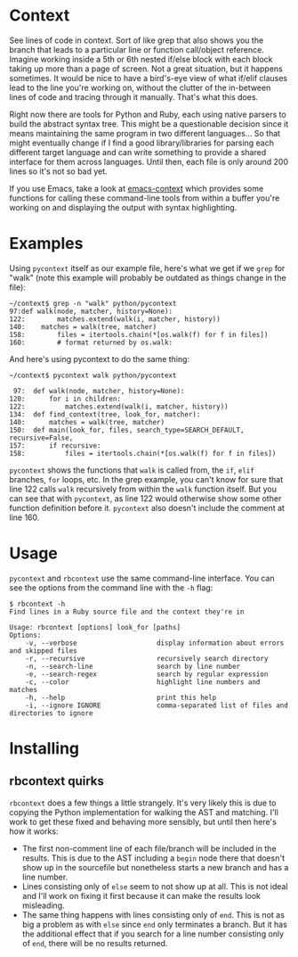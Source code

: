 # Context

See lines of code in context.  Sort of like grep that also shows you the branch that leads to a particular line or function call/object reference.  Imagine working inside a 5th or 6th nested if/else block with each block taking up more than a page of screen.  Not a great situation, but it happens sometimes.  It would be nice to have a bird's-eye view of what if/elif clauses lead to the line you're working on, without the clutter of the in-between lines of code and tracing through it manually.  That's what this does.

Right now there are tools for Python and Ruby, each using native parsers to build the abstract syntax tree.  This might be a questionable decision since it means maintaining the same program in two different languages... So that might eventually change if I find a good library/libraries for parsing each different target language and can write something to provide a shared interface for them across languages.  Until then, each file is only around 200 lines so it's not so bad yet.

If you use Emacs, take a look at [emacs-context](https://github.com/danielhones/emacs-context) which provides some functions for calling these command-line tools from within a buffer you're working on and displaying the output with syntax highlighting.


# Examples

Using `pycontext` itself as our example file, here's what we get if we `grep` for "walk" (note this example will probably be outdated as things change in the file):

```
~/context$ grep -n "walk" python/pycontext 
97:def walk(node, matcher, history=None):
122:        matches.extend(walk(i, matcher, history))
140:    matches = walk(tree, matcher)
158:        files = itertools.chain(*[os.walk(f) for f in files])
160:        # format returned by os.walk:
```

And here's using pycontext to do the same thing:

```
~/context$ pycontext walk python/pycontext 

 97:  def walk(node, matcher, history=None):
120:      for i in children:
122:          matches.extend(walk(i, matcher, history))
134:  def find_context(tree, look_for, matcher):
140:      matches = walk(tree, matcher)
150:  def main(look_for, files, search_type=SEARCH_DEFAULT, recursive=False,
157:      if recursive:
158:          files = itertools.chain(*[os.walk(f) for f in files])
```

`pycontext` shows the functions that `walk` is called from, the `if`, `elif` branches, `for` loops, etc.  In the grep example, you can't know for sure that line 122 calls `walk` recursively from within the `walk` function itself.  But you can see that with `pycontext`, as line 122 would otherwise show some other function definition before it.  `pycontext` also doesn't include the comment at line 160.


# Usage

`pycontext` and `rbcontext` use the same command-line interface.  You can see the options from the command line with the `-h` flag:

```
$ rbcontext -h
Find lines in a Ruby source file and the context they're in

Usage: rbcontext [options] look_for [paths]
Options:
    -v, --verbose                    display information about errors and skipped files
    -r, --recursive                  recursively search directory
    -n, --search-line                search by line number
    -e, --search-regex               search by regular expression
    -c, --color                      highlight line numbers and matches
    -h, --help                       print this help
    -i, --ignore IGNORE              comma-separated list of files and directories to ignore
```


# Installing




## rbcontext quirks

`rbcontext` does a few things a little strangely.  It's very likely this is due to copying the Python implementation for walking the AST and matching.  I'll work to get these fixed and behaving more sensibly, but until then here's how it works:

- The first non-comment line of each file/branch will be included in the results.  This is due to the AST including a `begin` node there that doesn't show up in the sourcefile but nonetheless starts a new branch and has a line number.
- Lines consisting only of `else` seem to not show up at all.  This is not ideal and I'll work on fixing it first because it can make the results look misleading.
- The same thing happens with lines consisting only of `end`.  This is not as big a problem as with `else` since `end` only terminates a branch.  But it has the additional effect that if you search for a line number consisting only of `end`, there will be no results returned.
